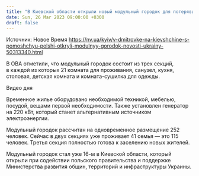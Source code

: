 ```yaml
---
title: "В Киевской области открыли новый модульный городок для потерявших жилье"
date: Sun, 26 Mar 2023 09:00:00 +0300
draft: false
---
```

Источник: Новое Время https://nv.ua/kyiv/v-dmitrovke-na-kievshchine-s-pomoshchyu-polshi-otkryli-modulnyy-gorodok-novosti-ukrainy-50313340.html


В ОВА отметили, что модульный городок состоит из трех секций, в каждой из которых 21 комната для проживания, санузел, кухня, столовая, детская комната и комната-сушилка для одежды.

  Видео дня   

Временное жилье оборудовано необходимой техникой, мебелью, посудой, вещами первой необходимости. Также установлен генератор на 220 кВт, который станет альтернативным источником электроэнергии.

Модульный городок рассчитан на одновременное размещение 252 человек. Сейчас в двух секциях уже проживает 41 семья — это 115 человек. Третья секция полностью готова к заселению новых жителей.

Модульный городок стал уже 16-м в Киевской области, который открыли при содействии польского правительства и поддержке Министерства развития общин, территорий и инфраструктуры Украины.
